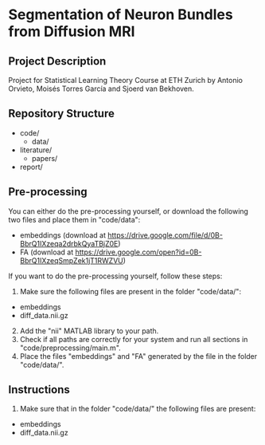 # Segmentation of Neuron Bundles from Diffusion MRI

## Project Description
Project for Statistical Learning Theory Course at ETH Zurich by Antonio Orvieto, Moisés Torres García and Sjoerd van Bekhoven.

## Repository Structure
* code/
  * data/ 
* literature/
  * papers/
* report/

## Pre-processing
You can either do the pre-processing yourself, or download the following two files and place them in "code/data":
* embeddings (download at https://drive.google.com/file/d/0B-BbrQ1IXzeqa2drbkQyaTBjZ0E)
* FA (download at https://drive.google.com/open?id=0B-BbrQ1IXzeqSmpZek1jT1RWZVU)



If you want to do the pre-processing yourself, follow these steps:

1. Make sure the following files are present in the folder "code/data/":
  * embeddings
  * diff_data.nii.gz


2. Add the "nii" MATLAB library to your path.
3. Check if all paths are correctly for your system and run all sections in "code/preprocessing/main.m".
4. Place the files "embeddings" and "FA" generated by the file in the folder "code/data/".

## Instructions
1. Make sure that in the folder "code/data/" the following files are present:
  * embeddings
  * diff_data.nii.gz
